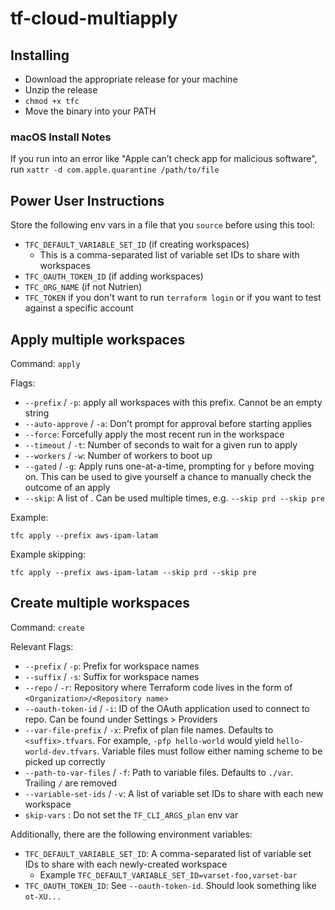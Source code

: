 # tf-cloud-multiapply

## Installing

- Download the appropriate release for your machine
- Unzip the release
- `chmod +x tfc`
- Move the binary into your PATH

### macOS Install Notes

If you run into an error like "Apple can’t check app for malicious software", run `xattr -d com.apple.quarantine /path/to/file`

## Power User Instructions

Store the following env vars in a file that you `source` before using this tool:
- `TFC_DEFAULT_VARIABLE_SET_ID` (if creating workspaces)
    - This is a comma-separated list of variable set IDs to share with workspaces
- `TFC_OAUTH_TOKEN_ID` (if adding workspaces)
- `TFC_ORG_NAME` (if not Nutrien)
- `TFC_TOKEN` if you don't want to run `terraform login` or if you want to test against a specific account

## Apply multiple workspaces

Command: `apply`

Flags:
- `--prefix` / `-p`: apply all workspaces with this prefix. Cannot be an empty string
- `--auto-approve` / `-a`: Don't prompt for approval before starting applies
- `--force`: Forcefully apply the most recent run in the workspace
- `--timeout` / `-t`: Number of seconds to wait for a given run to apply
- `--workers` / `-w`: Number of workers to boot up
- `--gated` / `-g`: Apply runs one-at-a-time, prompting for `y` before moving on. This can be used to give yourself a chance to manually check the outcome of an apply
- `--skip`: A list of . Can be used multiple times, e.g. `--skip prd --skip pre`

Example:

`tfc apply --prefix aws-ipam-latam`

Example skipping:

`tfc apply --prefix aws-ipam-latam --skip prd --skip pre`

## Create multiple workspaces

Command: `create`

Relevant Flags:
- `--prefix` / `-p`: Prefix for workspace names
- `--suffix` / `-s`: Suffix for workspace names
- `--repo` / `-r`: Repository where Terraform code lives in the form of `<Organization>/<Repository name>`
- `--oauth-token-id` / `-i`: ID of the OAuth application used to connect to repo. Can be found under Settings > Providers
- `--var-file-prefix` / `-x`: Prefix of plan file names. Defaults to `<suffix>.tfvars`. For example, `-pfp hello-world` would yield `hello-world-dev.tfvars`. Variable files must follow either naming scheme to be picked up correctly
- `--path-to-var-files` / `-f`: Path to variable files. Defaults to `./var`. Trailing `/` are removed
- `--variable-set-ids` / `-v`: A list of variable set IDs to share with each new workspace
- `skip-vars` : Do not set the `TF_CLI_ARGS_plan` env var


Additionally, there are the following environment variables:
- `TFC_DEFAULT_VARIABLE_SET_ID`: A comma-separated list of variable set IDs to share with each newly-created workspace
    - Example `TFC_DEFAULT_VARIABLE_SET_ID=varset-foo,varset-bar`
- `TFC_OAUTH_TOKEN_ID`: See `--oauth-token-id`. Should look something like `ot-XU...`
